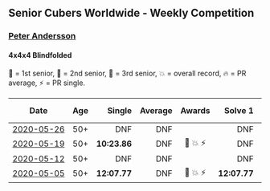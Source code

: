 ## Senior Cubers Worldwide - Weekly Competition
### [Peter Andersson](../peter_andersson.md)
#### 4x4x4 Blindfolded

🥇 = 1st senior, 🥈 = 2nd senior, 🥉 = 3rd senior, 💥 = overall record, 🔥 = PR average, ⚡ = PR single.

| Date | Age | Single | Average | Awards | Solve 1 | Solve 2 | Solve 3 | Video |
| :--: | :--: | --: | --: | :--: | --: | --: | --: | :-- |
| [<span style="white-space: nowrap">2020-05-26</span>](../../results/444bf/2020-05-26.md) | 50+ | DNF | DNF |  | DNF | DNF | DNF | [Link](https://www.facebook.com/events/1531820936993798/permalink/1534558006720091/) |
| [<span style="white-space: nowrap">2020-05-19</span>](../../results/444bf/2020-05-19.md) | 50+ | **10:23.86** | DNF | 🥇 💥 ⚡ | DNF | **10:23.86** | DNF | [Link](https://www.facebook.com/events/2608037409484307/permalink/2612310882390293/) |
| [<span style="white-space: nowrap">2020-05-12</span>](../../results/444bf/2020-05-12.md) | 50+ | DNF | DNF |  | DNF | DNF | DNF | [Link](https://www.facebook.com/events/367340484222677/permalink/371572940466098/) |
| [<span style="white-space: nowrap">2020-05-05</span>](../../results/444bf/2020-05-05.md) | 50+ | **12:07.77** | DNF | 🥈 💥 ⚡ | **12:07.77** | 14:44.42 | DNF | [Link](https://www.facebook.com/events/2624652641189887/permalink/2627420757579742/) |


<!-- Global site tag (gtag.js) - Google Analytics -->
<script async src="https://www.googletagmanager.com/gtag/js?id=UA-86348435-3"></script>
<script>window.dataLayer = window.dataLayer || []; function gtag() {dataLayer.push(arguments);} gtag('js', new Date()); gtag('config', 'UA-86348435-3');</script>
